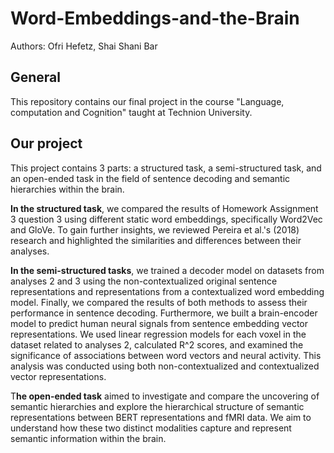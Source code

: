 # Word-Embeddings-and-the-Brain

Authors: Ofri Hefetz, Shai Shani Bar

## General
This repository contains our final project in the course "Language, computation and Cognition" taught at Technion University.

## Our project 
This project contains 3 parts: a structured task, a semi-structured task, and an open-ended task in the field of sentence decoding and semantic hierarchies within the brain. 


**In the structured task**, we compared the results of Homework Assignment 3 question 3 using different static word
embeddings, specifically Word2Vec and GloVe. To gain further insights, we reviewed Pereira et al.'s (2018) research
and highlighted the similarities and differences between their analyses.

**In the semi-structured tasks**, we trained a decoder model on datasets from analyses 2 and 3 using the non-contextualized
original sentence representations and representations from a contextualized word embedding model. Finally, we compared
the results of both methods to assess their performance in sentence decoding. Furthermore, we built a brain-encoder
model to predict human neural signals from sentence embedding vector representations. We used linear regression
models for each voxel in the dataset related to analyses 2, calculated R^2 scores, and examined the significance of
associations between word vectors and neural activity. This analysis was conducted using both non-contextualized and
contextualized vector representations.

T**he open-ended task** aimed to investigate and compare the uncovering of semantic hierarchies and explore the hierarchical
structure of semantic representations between BERT representations and fMRI data. We aim to understand how
these two distinct modalities capture and represent semantic information within the brain.

